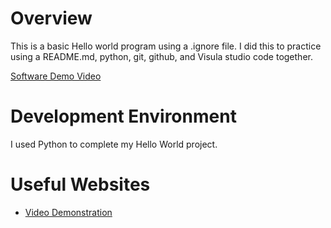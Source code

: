 # Overview

This is a basic Hello world program using a .ignore file. I did this to practice using a README.md, python, git, github, and Visula studio code together.


[Software Demo Video](https://youtu.be/TEQvq3PWWlg)

# Development Environment



I used Python to complete my Hello World project.

# Useful Websites

* [Video Demonstration](https://video.byui.edu/media/t/1_zyyx43ke)

